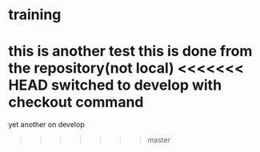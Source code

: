# training
this is another test
this is done from the repository(not local)
<<<<<<< HEAD
switched to develop with checkout command
=======
yet another on develop
>>>>>>> master
